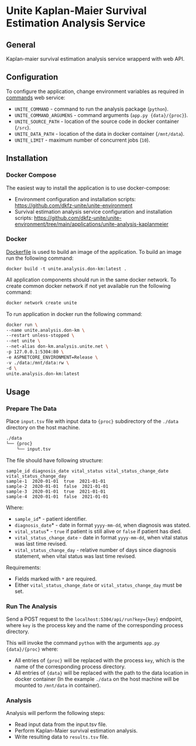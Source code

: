# Unite Kaplan-Maier Survival Estimation Analysis Service

## General
Kaplan-maier survival estimation analysis service wrapperd with web API.


## Configuration
To configure the application, change environment variables as required in [commands](https://github.com/dkfz-unite/unite-commands/blob/main/README.md#configuration) web service:
- `UNITE_COMMAND` - command to run the analysis package (`python`).
- `UNITE_COMMAND_ARGUMENS` - command arguments (`app.py {data}/{proc}`).
- `UNITE_SOURCE_PATH` - location of the source code in docker container (`/src`).
- `UNITE_DATA_PATH` - location of the data in docker container (`/mnt/data`).
- `UNITE_LIMIT` - maximum number of concurrent jobs (`10`).


## Installation

### Docker Compose
The easiest way to install the application is to use docker-compose:
- Environment configuration and installation scripts: https://github.com/dkfz-unite/unite-environment
- Survival estimation analysis service configuration and installation scripts: https://github.com/dkfz-unite/unite-environment/tree/main/applications/unite-analysis-kaplanmeier

### Docker
[Dockerfile](Dockerfile) is used to build an image of the application.
To build an image run the following command:
```
docker build -t unite.analysis.don-km:latest .
```

All application components should run in the same docker network.
To create common docker network if not yet available run the following command:
```bash
docker network create unite
```

To run application in docker run the following command:
```bash
docker run \
--name unite.analysis.don-km \
--restart unless-stopped \
--net unite \
--net-alias don-km.analysis.unite.net \
-p 127.0.0.1:5304:80 \
-e ASPNETCORE_ENVIRONMENT=Release \
-v ./data:/mnt/data:rw \
-d \
unite.analysis.don-km:latest
```


## Usage

### Prepare The Data
Place `input.tsv` file with input data to `{proc}` subdirectory of the `./data` directory on the host machine.
```txt
./data
└── {proc}
    └── input.tsv 
```

The file should have following structure:
```tsv
sample_id diagnosis_date vital_status vital_status_change_date  vital_status_change_day
sample-1  2020-01-01  true  2021-01-01
sample-2  2020-01-01  false  2021-01-01
sample-3  2020-01-01  true  2021-01-01
sample-4  2020-01-01  false  2021-01-01
```

Where:
- `sample_id`* - patient identifier.
- `diagnosis_date`* - date in format `yyyy-mm-dd`, when diagnosis was stated.
- `vital_status`* - `true` if patient is still alive or `false` if patient has died.
- `vital_status_change_date` - date in format `yyyy-mm-dd`, when vital status was last time revised.
- `vital_status_change_day` - relative number of days since diagnosis statement, when vital status was last time revised.

Requirements:
- Fields marked with `*` are required.
- Either `vital_status_change_date` or `vital_status_change_day` must be set.

### Run The Analysis
Send a POST request to the `localhost:5304/api/run?key={key}` endpoint, where `key` is the process key and the name of the corresponding process directory.

This will invoke the command `python` with the arguments `app.py {data}/{proc}` where:
- All entries of `{proc}` will be replaced with the process `key`, which is the name of the corresponding process directory.
- All entries of `{data}` will be replaced with the path to the data location in docker container (In the example `./data` on the host machine will be mounted to `/mnt/data` in container).

### Analysis
Analysis will perform the following steps:
- Read input data from the input.tsv file.
- Perform Kaplan-Maier survival estimation analysis.
- Write resulting data to `results.tsv` file.
